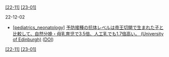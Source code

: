 [\[22-11\]](2211.md) [\[23-01\]](2301.md)

22-12-02
* [\[pediatrics_neonatology\]](pediatrics_neonatology.md) [予防接種の抗体レベルは帝王切開で生まれた子と比較して、自然分娩・母乳育児で3.5倍、人工乳でも1.7倍高い。 (University of Edinburgh)](https://www.ed.ac.uk/news/2022/baby-s-jab-responses-linked-to-birth-delivery-meth) ([DOI](https://doi.org/10.1038/s41467-022-34155-2))

[\[22-11\]](2211.md) [\[23-01\]](2301.md)
